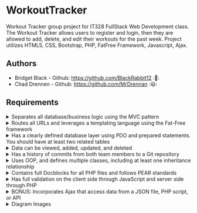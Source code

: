 # WorkoutTracker
Workout Tracker group project for IT328 FullStack Web Development class. The Workout Tracker allows users to register 
and login, then they are allowed to add, delete, and edit their workouts for the past week. Project utilizes HTML5, CSS, Bootstrap, PHP, FatFree Framework, Javascript, Ajax.

## Authors
* Bridget Black - Github: https://github.com/BlackRabbit12 ::rabbit2::
* Chad Drennen - Github: https://github.com/MrDrennan ::smiley::

## Requirements

<details>
	<summary>Separates all database/business logic using the MVC pattern</summary>
  <p>We used the Model-View-Controller(MVC) pattern when we separated our files into: </p>
  
  + Model:
    + database.php
    + validation.php
  + Views:
    + header.html
    + footer.html
    + navbar.html
    + home.html
    + login.html
    + registration.html
  + Controller:
    + workout-controller.php
  + Classes:
    + user.php
    + premium-user.php
  + Styles:
    + login_register_styles.css
    + home.css
  + js:
    + validation.js
    + login_validation.js
    + toggle.js
    + home.js
  + index.php
      
</details>

<details>
	<summary>Routes all URLs and leverages a templating language using the Fat-Free framework</summary>
  <p>We implemented URL routing and templating, a few examples are:</p>
  
  + index.php
    
    ```
    php
    //Default/Home route
    $f3->route('GET /', function () {
    $GLOBALS['controller']->homeRoute();
    });
    ```
    
  + workout-controller.php
  
    ```
    php
    //go back to registration if user input was not validated and rerouted
        echo \Template::instance()->render('views/registration.html');
    ```
    
  + registration.html
  
    ```
    html
    <check if="{{ isset(@errors['first-name']) }}">
       <p>{{ @errors['first-name'] }}</p>
    </check>
    ```
    
</details>

<details>
	<summary>Has a clearly defined database layer using PDO and prepared statements. You should have at least two related tables</summary>
  <p>We used PDO and prepared statements, a few examples are:</p>
  
  + database.php
    
    ```
    php
    {
        try {
            $this->_dbh = new PDO(DB_DSN, DB_USERNAME, DB_PASSWORD);
        }
        catch (PDOException $ex) {
            echo $ex->getMessage();
        }
    }
    ```
  + database.php, prepared statements AND single function involves related 3 tables
    
    ```
    function getWorkoutMuscleGroups($workoutId)
    {
        //query database
        $sql = 'SELECT muscle_group_name
                FROM workout
                    INNER JOIN workout_muscle_group ON workout.workout_id = workout_muscle_group.workout_id
                    INNER JOIN muscle_group ON workout_muscle_group.muscle_group_id = muscle_group.muscle_group_id
                WHERE workout.workout_id = :workoutId';
        //prepare statement
        $statement = $this->_dbh->prepare($sql);
        //bind parameters
        $statement->bindParam(':workoutId', $workoutId);
        //execute the statement
        $statement->execute();
        //return the result
        return $statement->fetchAll(PDO::FETCH_ASSOC);
    }
    ```
	
</details>

<details>
	<summary>Data can be viewed, added, updated, and deleted</summary>
  <p>We can view, add, update, and delete items off of the workout day plan cards.</p>
  <img src="/images/addBtn.png" alt="Day Plan Table Add Button"/>
</details>

<details>
	<summary>Has a history of commits from both team members to a Git repository</summary>
	<p>We both commited and pair programmed, several commit messages include "PP with (partner's name)"
    View our commits bar graph here:</p>(https://github.com/BlackRabbit12/WorkoutTracker/pulse)
    
</details>

<details>
	<summary>Uses OOP, and defines multiple classes, including at least one inheritance relationship</summary>
  <p>We used OOP and defined multiple classes that use inheritance</p>
  
  + User Class
    + PremiumUser Class (inherits from User)
    
</details>

<details>
	<summary>Contains full Docblocks for all PHP files and follows PEAR standards</summary>
  <p>We used Docblocks for all of our PHP files and followed PEAR standards, here are a few examples:</p>
  
  + PEAR Standards
    
    ```
    php
    private $_firstName;
    private $_lastName;
    ```
    
  + Docblocks
    
    ```
    /**
     * Gets all columns from database for requested user IF the username being asked for exists in the database,
     * if it does not exist, the returned array is null.
     * @param $desiredUserName
     * @return array
     */
    function uniqueUserName($desiredUserName)
    ```
    
</details>

<details>
	<summary>Has full validation on the client side through JavaScript and server side through PHP</summary>
	<p>We have the red-box client side validation via JavaScript and the underline text error via PHP.
    Here is a visual example of each:</p>
  <p>JavaScript</p>
  <img src="/images/jsVal.png" alt="JS Validation"/>
  <p>Php</p>
  <img src="/images/phpVal.png" alt"PHP Validation"/>
  
</details>

<details>
	<summary>BONUS:  Incorporates Ajax that access data from a JSON file, PHP script, or API</summary>
  <p>We incorporated Ajax, here is an example:</p>
  
  <img src="/images/ajax.png" alt="Ajax Bonus"/>
</details>

<details>
	<summary>Diagram Images</summary>
	
### UML Class Diagram
<img src="/images/umlClassDiagram.png" alt="UML Class Diagram"/>

### ER Database Diagram
<img src="/images/WorkoutTrackerERDiagram.png" alt="ER Database Diagram"/>
	
</details>
